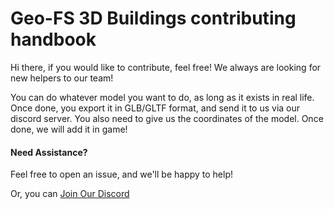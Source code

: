 # Geo-FS 3D Buildings contributing handbook

Hi there, if you would like to contribute, feel free! We always are looking for new helpers to our team!

You can do whatever model you want to do, as long as it exists in real life. Once done, you export it in GLB/GLTF format, and send it to us via our discord server. You also need to give us the coordinates of the model. Once done, we will add it in game! 

#### Need Assistance?
Feel free to open an issue, and we'll be happy to help!

Or, you can [Join Our Discord](http://discord.gg/djfKbctQfY)
